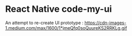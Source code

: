 # React Native code-my-ui

An attempt to re-create UI prototype : https://cdn-images-1.medium.com/max/1600/1*jmeQfq0soQuureKS2RRKLg.gif
